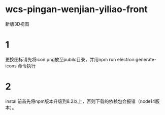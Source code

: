 # wcs-pingan-wenjian-yiliao-front
新版3D视图
# 1
更换图标请先将icon.png放至pubilc目录，并用npm run electron:generate-icons 命令执行
# 2
install前首先将npm版本升级到8.2以上，否则下载的依赖包会报错（node14版本）。